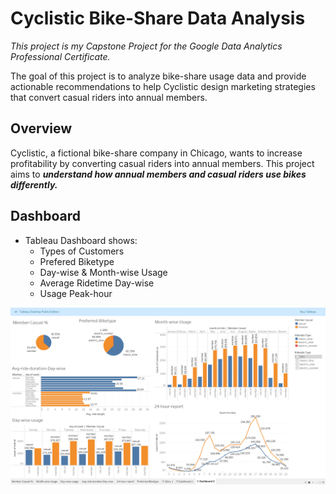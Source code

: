 # Cyclistic Bike-Share Data Analysis
_This project is my Capstone Project for the Google Data Analytics Professional Certificate._

The goal of this project is to analyze bike-share usage data and provide actionable recommendations to help Cyclistic design marketing strategies that convert casual riders into annual members.

## Overview

Cyclistic, a fictional bike-share company in Chicago, wants to increase profitability by converting casual riders into annual members. This project aims to ***understand how annual members and casual riders use bikes differently.***

## Dashboard
- Tableau Dashboard shows:
    - Types of Customers
    - Prefered Biketype
    - Day-wise & Month-wise Usage
    - Average Ridetime Day-wise
    - Usage Peak-hour

![Dashboard Screenshot](dashboard/dashboard.png)
